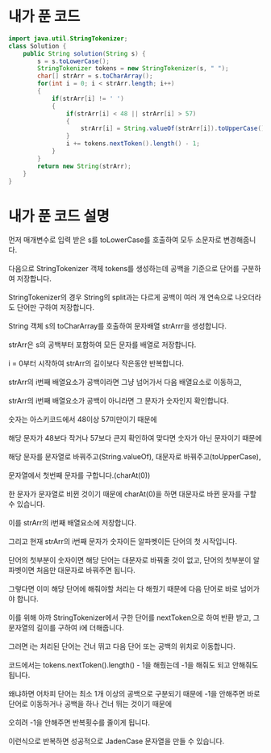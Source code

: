 # 내가 푼 코드

```java
import java.util.StringTokenizer;
class Solution {
    public String solution(String s) {
        s = s.toLowerCase();
        StringTokenizer tokens = new StringTokenizer(s, " ");
        char[] strArr = s.toCharArray();
        for(int i = 0; i < strArr.length; i++)
        {
            if(strArr[i] != ' ')
            {
                if(strArr[i] < 48 || strArr[i] > 57)
                {
                    strArr[i] = String.valueOf(strArr[i]).toUpperCase().charAt(0);
                }
                i += tokens.nextToken().length() - 1;
            }
        }
        return new String(strArr);
    }
}
```

# 내가 푼 코드 설명

먼저 매개변수로 입력 받은 s를 toLowerCase를 호출하여 모두 소문자로 변경해줍니다.<br><br>
다음으로 StringTokenizer 객체 tokens를 생성하는데 공백을 기준으로 단어를 구분하여 저장합니다.<br><br>
StringTokenizer의 경우 String의 split과는 다르게 공백이 여러 개 연속으로 나오더라도 단어만 구하여 저장합니다.<br><br>
String 객체 s의 toCharArray를 호출하여 문자배열 strArrr을 생성합니다.<br><br>
strArr은 s의 공백부터 포함하여 모든 문자를 배열로 저장합니다.<br><br>
i = 0부터 시작하여 strArr의 길이보다 작은동안 반복합니다.<br><br>
strArr의 i번째 배열요소가 공백이라면 그냥 넘어가서 다음 배열요소로 이동하고,<br><br>
strArr의 i번째 배열요소가 공백이 아니라면 그 문자가 숫자인지 확인합니다.<br><br>
숫자는 아스키코드에서 48이상 57미만이기 때문에<br><br>
해당 문자가 48보다 작거나 57보다 큰지 확인하여 맞다면 숫자가 아닌 문자이기 때문에<br><br>
해당 문자를 문자열로 바꿔주고(String.valueOf), 대문자로 바꿔주고(toUpperCase),<br><br>
문자열에서 첫번째 문자를 구합니다.(charAt(0))<br><br>
한 문자가 문자열로 비뀐 것이기 때문에 charAt(0)을 하면 대문자로 바뀐 문자를 구할 수 있습니다.<br><br>
이를 strArr의 i번째 배열요소에 저장합니다.<br><br>
그리고 현재 strArr의 i번째 문자가 숫자이든 알파벳이든 단어의 첫 시작입니다.<br><br>
단어의 첫부분이 숫자이면 해당 단어는 대문자로 바꿔줄 것이 없고, 단어의 첫부분이 알파벳이면 처음만 대문자로 바꿔주면 됩니다.<br><br>
그렇다면 이미 해당 단어에 해줘야할 처리는 다 해줬기 때문에 다음 단어로 바로 넘어가야 합니다.<br><br>
이를 위해 아까 StringTokenizer에서 구한 단어를 nextToken으로 하여 반환 받고, 그 문자열의 길이를 구하여 i에 더해줍니다.<br><br>
그러면 i는 처리된 단어는 건너 뛰고 다음 단어 또는 공백의 위치로 이동합니다.<br><br>
코드에서는 tokens.nextToken().length() - 1을 해줬는데 -1을 해줘도 되고 안해줘도 됩니다.<br><br>
왜냐하면 어차피 단어는 최소 1개 이상의 공백으로 구분되기 때문에 -1을 안해주면 바로 단어로 이동하거나 공백을 하나 건너 뛰는 것이기 때문에<br><br>
오히려 -1을 안해주면 반복횟수를 줄이게 됩니다.<br><br>
이런식으로 반복하면 성공적으로 JadenCase 문자열을 만들 수 있습니다.
